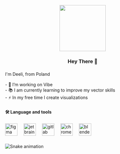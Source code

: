 <div align="center">
  <img height="150" src="https://i.imgur.com/PK84ckm.png"  />
</div>

###

<h3 align="center">Hey There 👋</h3>

###

<p align="left">I'm Deeli, from Poland<br><br>- 🔭 I’m working on Vibe<br>- 📚 I am currently learning to improve my vector skills<br>- ⚡ In my free time I create visualizations</p>

###

<h4 align="left">🛠 Language and tools</h4>

###

<div align="left">
  <img src="https://cdn.jsdelivr.net/gh/devicons/devicon/icons/figma/figma-original.svg" height="40" alt="figma logo"  />
  <img width="12" />
  <img src="https://cdn.jsdelivr.net/gh/devicons/devicon/icons/jetbrains/jetbrains-original.svg" height="40" alt="jetbrains logo"  />
  <img width="12" />
  <img src="https://cdn.jsdelivr.net/gh/devicons/devicon/icons/gitlab/gitlab-original.svg" height="40" alt="gitlab logo"  />
  <img width="12" />
  <img src="https://cdn.jsdelivr.net/gh/devicons/devicon/icons/chrome/chrome-original.svg" height="40" alt="chrome logo"  />
  <img width="12" />
  <img src="https://cdn.jsdelivr.net/gh/devicons/devicon/icons/blender/blender-original.svg" height="40" alt="blender logo"  />
</div>

###

<img src="https://raw.githubusercontent.com/itsmedeli/itsmedeli/output/snake.svg" alt="Snake animation" />

###
